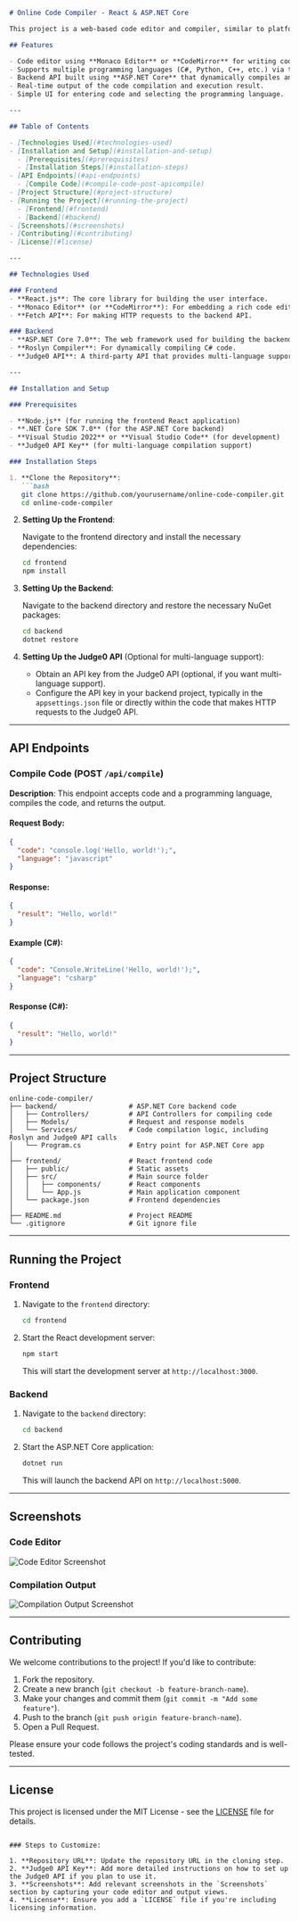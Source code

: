 ﻿```markdown
# Online Code Compiler - React & ASP.NET Core

This project is a web-based code editor and compiler, similar to platforms like LeetCode or Codeforces, built using **React** for the frontend and **ASP.NET Core** for the backend. It allows users to write code in multiple programming languages, compile it, and see the output in real-time.

## Features

- Code editor using **Monaco Editor** or **CodeMirror** for writing code.
- Supports multiple programming languages (C#, Python, C++, etc.) via the **Judge0 API**.
- Backend API built using **ASP.NET Core** that dynamically compiles and executes code.
- Real-time output of the code compilation and execution result.
- Simple UI for entering code and selecting the programming language.

---

## Table of Contents

- [Technologies Used](#technologies-used)
- [Installation and Setup](#installation-and-setup)
  - [Prerequisites](#prerequisites)
  - [Installation Steps](#installation-steps)
- [API Endpoints](#api-endpoints)
  - [Compile Code](#compile-code-post-apicompile)
- [Project Structure](#project-structure)
- [Running the Project](#running-the-project)
  - [Frontend](#frontend)
  - [Backend](#backend)
- [Screenshots](#screenshots)
- [Contributing](#contributing)
- [License](#license)

---

## Technologies Used

### Frontend
- **React.js**: The core library for building the user interface.
- **Monaco Editor** (or **CodeMirror**): For embedding a rich code editor in the frontend.
- **Fetch API**: For making HTTP requests to the backend API.

### Backend
- **ASP.NET Core 7.0**: The web framework used for building the backend API.
- **Roslyn Compiler**: For dynamically compiling C# code.
- **Judge0 API**: A third-party API that provides multi-language support for code compilation and execution.

---

## Installation and Setup

### Prerequisites

- **Node.js** (for running the frontend React application)
- **.NET Core SDK 7.0** (for the ASP.NET Core backend)
- **Visual Studio 2022** or **Visual Studio Code** (for development)
- **Judge0 API Key** (for multi-language compilation support)

### Installation Steps

1. **Clone the Repository**:
   ```bash
   git clone https://github.com/yourusername/online-code-compiler.git
   cd online-code-compiler
   ```

2. **Setting Up the Frontend**:

   Navigate to the frontend directory and install the necessary dependencies:

   ```bash
   cd frontend
   npm install
   ```

3. **Setting Up the Backend**:

   Navigate to the backend directory and restore the necessary NuGet packages:

   ```bash
   cd backend
   dotnet restore
   ```

4. **Setting Up the Judge0 API** (Optional for multi-language support):

   - Obtain an API key from the Judge0 API (optional, if you want multi-language support).
   - Configure the API key in your backend project, typically in the `appsettings.json` file or directly within the code that makes HTTP requests to the Judge0 API.

---

## API Endpoints

### Compile Code (POST `/api/compile`)

**Description**: This endpoint accepts code and a programming language, compiles the code, and returns the output.

#### Request Body:

```json
{
  "code": "console.log('Hello, world!');",
  "language": "javascript"
}
```

#### Response:

```json
{
  "result": "Hello, world!"
}
```

#### Example (C#):

```json
{
  "code": "Console.WriteLine('Hello, world!');",
  "language": "csharp"
}
```

#### Response (C#):

```json
{
  "result": "Hello, world!"
}
```

---

## Project Structure

```
online-code-compiler/
├── backend/                  # ASP.NET Core backend code
│   ├── Controllers/          # API Controllers for compiling code
│   ├── Models/               # Request and response models
│   └── Services/             # Code compilation logic, including Roslyn and Judge0 API calls
│   └── Program.cs            # Entry point for ASP.NET Core app
│
├── frontend/                 # React frontend code
│   ├── public/               # Static assets
│   ├── src/                  # Main source folder
│   │   ├── components/       # React components
│   │   └── App.js            # Main application component
│   └── package.json          # Frontend dependencies
│
├── README.md                 # Project README
└── .gitignore                # Git ignore file
```

---

## Running the Project

### Frontend

1. Navigate to the `frontend` directory:
   ```bash
   cd frontend
   ```

2. Start the React development server:
   ```bash
   npm start
   ```

   This will start the development server at `http://localhost:3000`.

### Backend

1. Navigate to the `backend` directory:
   ```bash
   cd backend
   ```

2. Start the ASP.NET Core application:
   ```bash
   dotnet run
   ```

   This will launch the backend API on `http://localhost:5000`.

---

## Screenshots

### Code Editor
![Code Editor Screenshot](screenshot_editor.png)

### Compilation Output
![Compilation Output Screenshot](screenshot_output.png)

---

## Contributing

We welcome contributions to the project! If you'd like to contribute:

1. Fork the repository.
2. Create a new branch (`git checkout -b feature-branch-name`).
3. Make your changes and commit them (`git commit -m "Add some feature"`).
4. Push to the branch (`git push origin feature-branch-name`).
5. Open a Pull Request.

Please ensure your code follows the project's coding standards and is well-tested.

---

## License

This project is licensed under the MIT License - see the [LICENSE](LICENSE) file for details.

```

### Steps to Customize:

1. **Repository URL**: Update the repository URL in the cloning step.
2. **Judge0 API Key**: Add more detailed instructions on how to set up the Judge0 API if you plan to use it.
3. **Screenshots**: Add relevant screenshots in the `Screenshots` section by capturing your code editor and output views.
4. **License**: Ensure you add a `LICENSE` file if you're including licensing information.
